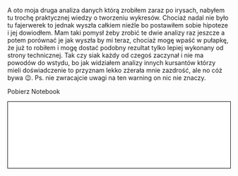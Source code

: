 A oto moja druga analiza danych którą zrobiłem zaraz po irysach, nabyłem tu trochę praktycznej wiedzy o tworzeniu wykresów. Chociaż nadal nie było tu fajerwerek to jednak wyszła całkiem nieźle bo postawiłem sobie hipoteze i jej dowiodłem. Mam taki pomysł żeby zrobić te dwie analizy raz jeszcze a potem porównać je jak wyszła by mi teraz, chociaż mogę wpaść w pułapkę, że już to robiłem i mogę dostać podobny rezultat tylko lepiej wykonany od strony technicznej. Tak czy siak każdy od czegoś zaczynał i nie ma powodów do wstydu, bo jak widziałem analizy innych kursantów którzy mieli doświadczenie to przyznam lekko zżerała mnie zazdrość, ale no cóż bywa 😉. Ps. nie zwracajcie uwagi na ten warning on nic nie znaczy.


<a herf="Titanic_report.ipynb" class="md-button md-button--primary">Pobierz Notebook</a>

<iframe
    id="content"
    src="Titanic_report.html"
    width="100%"
    style="border:1px solid black;overflow:hidden;"
></iframe>
<script>
function resizeIframeToFitContent(iframe) {
    iframe.style.height = (iframe.contentWindow.document.documentElement.
    scrollHeight + 50) + "px";
    iframe.contentDocument.body.style["overflow"] = 'hidden';
}
window.addEventListener('load', function() {
    var iframe = document.getElementById('content');
    resizeIframeToFitContent(iframe);
})
window.addEventListener('resize', function() {
    var iframe = document.getElementById('content');
    resizeIframeToFitContent(iframe);
})
</script>